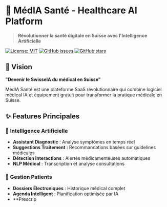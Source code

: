 # 🏥 MédIA Santé - Healthcare AI Platform

> **Révolutionner la santé digitale en Suisse avec l'Intelligence Artificielle**

[![License: MIT](https://img.shields.io/badge/License-MIT-yellow.svg)](https://opensource.org/licenses/MIT)
[![GitHub issues](https://img.shields.io/github/issues/bensalemboualem/media-sante-platform)](https://github.com/bensalemboualem/media-sante-platform/issues)
[![GitHub stars](https://img.shields.io/github/stars/bensalemboualem/media-sante-platform)](https://github.com/bensalemboualem/media-sante-platform/stargazers)

## 🎯 **Vision**

**"Devenir le SwisseIA du médical en Suisse"**

MédIA Santé est une plateforme SaaS révolutionnaire qui combine logiciel médical IA et équipement gratuit pour transformer la pratique médicale en Suisse.

## ✨ **Features Principales**

### 🤖 **Intelligence Artificielle**
- **Assistant Diagnostic** : Analyse symptômes en temps réel
- **Suggestions Traitement** : Recommandations basées sur guidelines médicales
- **Détection Interactions** : Alertes médicamenteuses automatiques
- **NLP Médical** : Transcription et analyse consultations

### 👥 **Gestion Patients**
- **Dossiers Électroniques** : Historique médical complet
- **Agenda Intelligent** : Planification optimisée par IA
- **Prescrip
